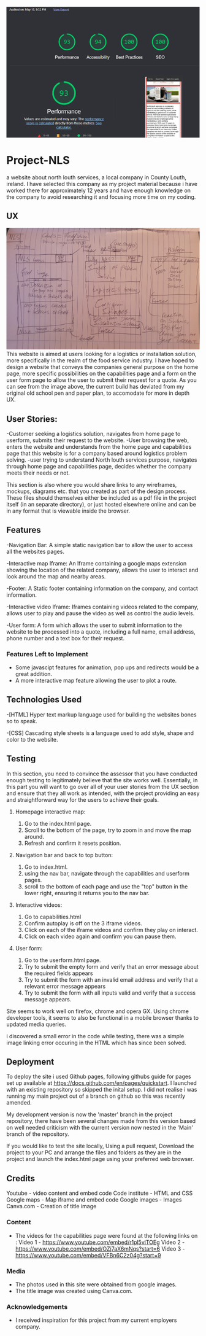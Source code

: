 ![NLS lighthouse test](media/lighthouse.PNG)
# Project-NLS
a website about north louth services, a local company in County Louth, ireland. 
I have selected this company as my project material because i have worked there for approximately 12 years and have enough knowledge on the company to avoid researching it and focusing more time on my coding. 

## UX
 ![Wireframe mockup](media/nls-wf.jpg)
This website is aimed at users looking for a logistics or installation solution, more specifically in the realm of the food service industry. I have hoped to design a website that conveys the companies general purpose on the home page, more specific possibilities on the capabilities page and a form on the user form page to allow the user to submit their request for a quote. As you can see from the image above, the current build has deviated from my original old school pen and paper plan, to accomodate for more in depth UX.


## User Stories: 
-Customer seeking a logistics solution, navigates from home page to userform, submits their request to the website.
-User browsing the web, enters the website and understands from the home page and capabilities page that this website is for a company based around logistics problem solving.
-user trying to understand North louth services purpose, navigates through home page and capabilities page, decides whether the company meets their needs or not. 

This section is also where you would share links to any wireframes, mockups, diagrams etc. that you created as part of the design process. These files should themselves either be included as a pdf file in the project itself (in an separate directory), or just hosted elsewhere online and can be in any format that is viewable inside the browser.

## Features

-Navigation Bar: A simple static navigation bar to allow the user to access all the websites pages. 

-Interactive map Iframe: An Iframe containing a google maps extension showing the location of the related company, allows the user to interact and look around the map and nearby areas. 

-Footer: A Static footer containing information on the company, and contact information. 

-Interactive video Iframe: Iframes containing videos related to the company, allows user to play and pause the video as well as control the audio levels. 

-User form: A form which allows the user to submit information to the website to be processed into a quote, including a full name, email address, phone number and a text box for their request. 
 

### Features Left to Implement
- Some javascipt features for animation, pop ups and redirects would be a great addition. 
- A more interactive map feature allowing the user to plot a route. 

## Technologies Used

-[HTML]
Hyper text markup language used for building the websites bones so to speak. 

-[CSS]
Cascading style sheets is a language used to add style, shape and color to the website. 

## Testing

In this section, you need to convince the assessor that you have conducted enough testing to legitimately believe that the site works well. Essentially, in this part you will want to go over all of your user stories from the UX section and ensure that they all work as intended, with the project providing an easy and straightforward way for the users to achieve their goals.

1. Homepage interactive map:
    1. Go to the index.html page. 
    2. Scroll to the bottom of the page, try to zoom in and move the map around. 
    3. Refresh and confirm it resets position. 

2. Navigation bar and back to top button: 
    1. Go to index.html.
    2. using the nav bar, navigate through the capabilities and userform pages. 
    3. scroll to the bottom of each page and use the "top" button in the lower right, ensuring it returns you to the nav bar.

3. Interactive videos:
    1. Go to capabilities.html
    2. Confirm autoplay is off on the 3 iframe videos. 
    3. Click on each of the iframe videos and confirm they play on interact. 
    4. Click on each video again and confirm you can pause them. 

1. User form:
    1. Go to the userform.html page. 
    2. Try to submit the empty form and verify that an error message about the required fields appears
    3. Try to submit the form with an invalid email address and verify that a relevant error message appears
    4. Try to submit the form with all inputs valid and verify that a success message appears.

Site seems to work well on firefox, chrome and opera GX. Using chrome developer tools, it seems to also be functional in a mobile browser thanks to updated media queries. 

i discovered a small error in the code while testing, there was a simple image linking error occuring in the HTML which has since been solved. 

## Deployment

To deploy the site i used Github pages, following githubs guide for pages set up available at https://docs.github.com/en/pages/quickstart. I launched with an existing repository so skipped the inital setup. I did not realise i was running my main project out of a branch on github so this was recently amended. 

My development version is now the 'master' branch in the project repository, there have been several changes made from this version based on well needed criticism with the current version now nested in the 'Main' branch of the repository. 

If you would like to test the site locally, Using a pull request, Download the project to your PC and arrange the files and folders as they are in the project and launch the index.html page using your preferred web browser.


## Credits
Youtube - video content and embed code
Code institute - HTML and CSS 
Google maps - Map iframe and embed code
Google images - Images
Canva.com - Creation of title image
### Content
- The videos for the capabilities page were found at the following links on : 
Video 1 - https://www.youtube.com/embed/r1pl5vlTOEg
Video 2 - https://www.youtube.com/embed/OZj7aX6mNqs?start=6
Video 3 - https://www.youtube.com/embed/VFBn6C2z04g?start=9

### Media
- The photos used in this site were obtained from google images.
- The title image was created using Canva.com.

### Acknowledgements

- I received inspiration for this project from my current employers company. 